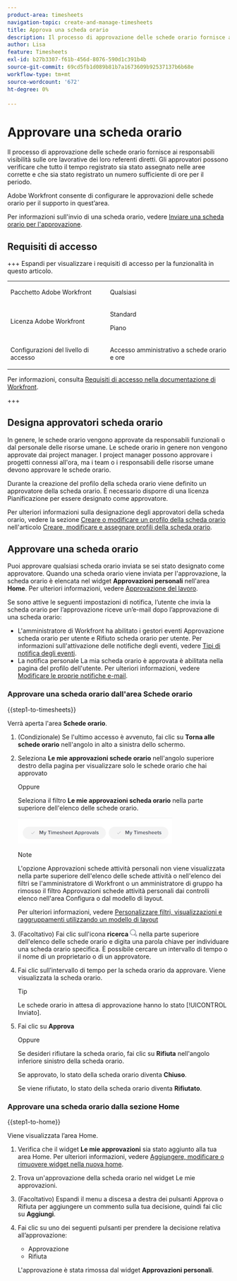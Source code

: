 ```yaml
---
product-area: timesheets
navigation-topic: create-and-manage-timesheets
title: Approva una scheda orario
description: Il processo di approvazione delle schede orario fornisce ai responsabili visibilità sulle ore lavorative dei loro referenti diretti. Gli approvatori possono verificare che tutto il tempo registrato sia stato assegnato nelle aree corrette e che sia stato registrato un numero sufficiente di ore per il periodo.
author: Lisa
feature: Timesheets
exl-id: b27b3307-f61b-456d-8076-590d1c391b4b
source-git-commit: 69cd5fb1d089b81b7a1673609b92537137b6b68e
workflow-type: tm+mt
source-wordcount: '672'
ht-degree: 0%

---
```


# Approvare una scheda orario

<!--Audited: 8/2024-->

Il processo di approvazione delle schede orario fornisce ai responsabili visibilità sulle ore lavorative dei loro referenti diretti. Gli approvatori possono verificare che tutto il tempo registrato sia stato assegnato nelle aree corrette e che sia stato registrato un numero sufficiente di ore per il periodo.

Adobe Workfront consente di configurare le approvazioni delle schede orario per il supporto in quest’area.

Per informazioni sull&#39;invio di una scheda orario, vedere [Inviare una scheda orario per l&#39;approvazione](../../timesheets/create-and-manage-timesheets/submit-timesheet-for-approval.md).

## Requisiti di accesso

+++ Espandi per visualizzare i requisiti di accesso per la funzionalità in questo articolo.

<table style="table-layout:auto">
 <col> 
 <col>
 <tbody> 
  <tr> 
   <td>Pacchetto Adobe Workfront</td> 
   <td><p>Qualsiasi</p></td> 
  </tr> 
  <tr> 
   <td>Licenza Adobe Workfront</td> 
   <td>
   <p>Standard</p>
   <p>Piano</p></td>
  </tr> 
  <tr> 
   <td>Configurazioni del livello di accesso</td> 
   <td><p>Accesso amministrativo a schede orario e ore</p> </td> 
  </tr> 
 </tbody> 
</table>

Per informazioni, consulta [Requisiti di accesso nella documentazione di Workfront](/help/quicksilver/administration-and-setup/add-users/access-levels-and-object-permissions/access-level-requirements-in-documentation.md).

+++

## Designa approvatori scheda orario

In genere, le schede orario vengono approvate da responsabili funzionali o dal personale delle risorse umane. Le schede orario in genere non vengono approvate dai project manager. I project manager possono approvare i progetti connessi all&#39;ora, ma i team o i responsabili delle risorse umane devono approvare le schede orario.

Durante la creazione del profilo della scheda orario viene definito un approvatore della scheda orario. È necessario disporre di una licenza Pianificazione per essere designato come approvatore.

Per ulteriori informazioni sulla designazione degli approvatori della scheda orario, vedere la sezione [Creare o modificare un profilo della scheda orario](../../timesheets/create-and-manage-timesheets/create-timesheet-profiles.md#create) nell&#39;articolo [Creare, modificare e assegnare profili della scheda orario](../../timesheets/create-and-manage-timesheets/create-timesheet-profiles.md).

## Approvare una scheda orario

Puoi approvare qualsiasi scheda orario inviata se sei stato designato come approvatore. Quando una scheda orario viene inviata per l&#39;approvazione, la scheda orario è elencata nel widget **Approvazioni personali** nell&#39;area **Home**. Per ulteriori informazioni, vedere [Approvazione del lavoro](../../review-and-approve-work/manage-approvals/approving-work.md).

Se sono attive le seguenti impostazioni di notifica, l’utente che invia la scheda orario per l’approvazione riceve un’e-mail dopo l’approvazione di una scheda orario:

* L&#39;amministratore di Workfront ha abilitato i gestori eventi Approvazione scheda orario per utente e Rifiuto scheda orario per utente. Per informazioni sull&#39;attivazione delle notifiche degli eventi, vedere [Tipi di notifica degli eventi](../../administration-and-setup/manage-workfront/emails/event-notifications-available-in-wf.md).
* La notifica personale La mia scheda orario è approvata è abilitata nella pagina del profilo dell&#39;utente. Per ulteriori informazioni, vedere [Modificare le proprie notifiche e-mail](/help/quicksilver/workfront-basics/using-notifications/activate-or-deactivate-your-own-event-notifications.md).

### Approvare una scheda orario dall&#39;area Schede orario

{{step1-to-timesheets}}

Verrà aperta l&#39;area **Schede orario**.

1. (Condizionale) Se l&#39;ultimo accesso è avvenuto, fai clic su **Torna alle schede orario** nell&#39;angolo in alto a sinistra dello schermo.

1. Seleziona **Le mie approvazioni schede orario** nell&#39;angolo superiore destro della pagina per visualizzare solo le schede orario che hai approvato

   Oppure

   Seleziona il filtro **Le mie approvazioni scheda orario** nella parte superiore dell&#39;elenco delle schede orario.

   ![](assets/my-timesheet-approvals-my-timesheets-pills-on-timesheets-list-nwe-350x58.png)

   >[!NOTE]
   >
   >L&#39;opzione Approvazioni schede attività personali non viene visualizzata nella parte superiore dell&#39;elenco delle schede attività o nell&#39;elenco dei filtri se l&#39;amministratore di Workfront o un amministratore di gruppo ha rimosso il filtro Approvazioni schede attività personali dai controlli elenco nell&#39;area Configura o dal modello di layout.
   >
   >Per ulteriori informazioni, vedere [Personalizzare filtri, visualizzazioni e raggruppamenti utilizzando un modello di layout](../../administration-and-setup/customize-workfront/use-layout-templates/customize-fvg-list-controls-layout-template.md)
   >   
   >

1. (Facoltativo) Fai clic sull&#39;icona **ricerca** ![](assets/search-icon.png) nella parte superiore dell&#39;elenco delle schede orario e digita una parola chiave per individuare una scheda orario specifica. È possibile cercare un intervallo di tempo o il nome di un proprietario o di un approvatore.
1. Fai clic sull’intervallo di tempo per la scheda orario da approvare. Viene visualizzata la scheda orario.

   >[!TIP]
   >
   >Le schede orario in attesa di approvazione hanno lo stato [!UICONTROL Inviato].


1. Fai clic su **Approva**

   Oppure

   Se desideri rifiutare la scheda orario, fai clic su **Rifiuta** nell&#39;angolo inferiore sinistro della scheda orario.

   Se approvato, lo stato della scheda orario diventa **Chiuso**.

   Se viene rifiutato, lo stato della scheda orario diventa **Rifiutato**.

### Approvare una scheda orario dalla sezione Home

{{step1-to-home}}

Viene visualizzata l’area Home.

1. Verifica che il widget **Le mie approvazioni** sia stato aggiunto alla tua area Home. Per ulteriori informazioni, vedere [Aggiungere, modificare o rimuovere widget nella nuova home](/help/quicksilver/workfront-basics/using-home/using-the-home-area/add-edit-remove-widgets-in-new-home.md).
1. Trova un&#39;approvazione della scheda orario nel widget Le mie approvazioni.
1. (Facoltativo) Espandi il menu a discesa a destra dei pulsanti Approva o Rifiuta per aggiungere un commento sulla tua decisione, quindi fai clic su **Aggiungi**.
1. Fai clic su uno dei seguenti pulsanti per prendere la decisione relativa all’approvazione:

   * Approvazione
   * Rifiuta

   L&#39;approvazione è stata rimossa dal widget **Approvazioni personali**.


